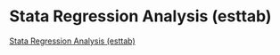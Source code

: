 # Stata  Regression Analysis (esttab)
[Stata  Regression Analysis (esttab)](https://aiwithcloud.com/2022/09/19/stata__regression_analysis_esttab/)